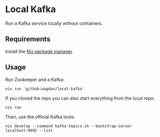 # Local Kafka

Run a Kafka service locally without containers.

## Requirements

Install the [Nix package manager](https://nixos.org/download.html#download-nix).

## Usage

Run Zookeeper and a Kafka:

```
nix run 'github:wagdav/local-kafka'
```

If you cloned the repo you can also start everything from the local repo:

```
nix run
```

Then, use the official Kafka tools:

```
nix develop --command kafka-topics.sh --bootstrap-server localhost:9092 --list
```
